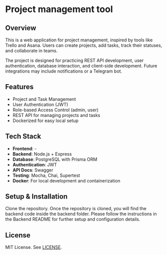 # Project management tool 

## Overview
This is a web application for project management, inspired by tools like Trello and Asana.
Users can create projects, add tasks, track their statuses, and collaborate in teams.

The project is designed for practicing REST API development, user authentication, database interaction, and client-side development. Future integrations may include notifications or a Telegram bot.

## Features 
- Project and Task Management
- User Authentication (JWT)
- Role-based Access Control (admin, user)
- REST API for managing projects and tasks
- Dockerized for easy local setup

## Tech Stack
- **Frontend**: -
- **Backend**: Node.js + Express
- **Database**: PostgreSQL with Prisma ORM
- **Authentication**: JWT
- **API Docs**: Swagger
- **Testing**: Mocha, Chai, Supertest
- **Docker**: For local development and containerization

## Setup & Installation
Clone the repository. Once the repository is cloned, you will find the backend code inside the backend folder. Please follow the instructions in the Backend README for further setup and configuration details.

## License
MIT License. See [LICENSE](./LICENSE).

